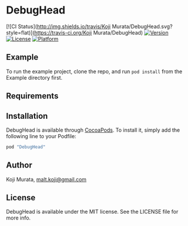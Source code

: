 # DebugHead

[![CI Status](http://img.shields.io/travis/Koji Murata/DebugHead.svg?style=flat)](https://travis-ci.org/Koji Murata/DebugHead)
[![Version](https://img.shields.io/cocoapods/v/DebugHead.svg?style=flat)](http://cocoapods.org/pods/DebugHead)
[![License](https://img.shields.io/cocoapods/l/DebugHead.svg?style=flat)](http://cocoapods.org/pods/DebugHead)
[![Platform](https://img.shields.io/cocoapods/p/DebugHead.svg?style=flat)](http://cocoapods.org/pods/DebugHead)

## Example

To run the example project, clone the repo, and run `pod install` from the Example directory first.

## Requirements

## Installation

DebugHead is available through [CocoaPods](http://cocoapods.org). To install
it, simply add the following line to your Podfile:

```ruby
pod "DebugHead"
```

## Author

Koji Murata, malt.koji@gmail.com

## License

DebugHead is available under the MIT license. See the LICENSE file for more info.
